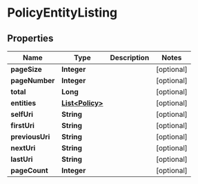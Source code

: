 
# PolicyEntityListing

## Properties
Name | Type | Description | Notes
------------ | ------------- | ------------- | -------------
**pageSize** | **Integer** |  |  [optional]
**pageNumber** | **Integer** |  |  [optional]
**total** | **Long** |  |  [optional]
**entities** | [**List&lt;Policy&gt;**](Policy.md) |  |  [optional]
**selfUri** | **String** |  |  [optional]
**firstUri** | **String** |  |  [optional]
**previousUri** | **String** |  |  [optional]
**nextUri** | **String** |  |  [optional]
**lastUri** | **String** |  |  [optional]
**pageCount** | **Integer** |  |  [optional]



